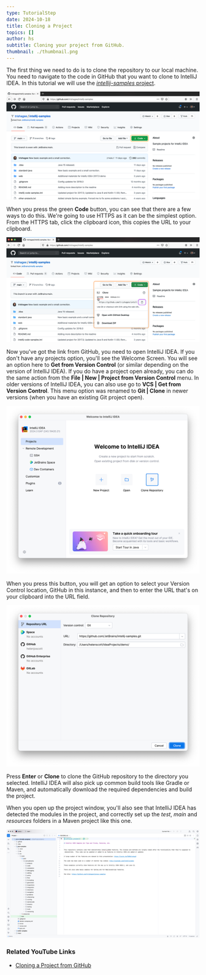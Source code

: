 ```yaml
---
type: TutorialStep
date: 2024-10-18
title: Cloning a Project
topics: []
author: hs
subtitle: Cloning your project from GitHub.
thumbnail: ./thumbnail.png
---
```


The first thing we need to do is to clone the repository to our local machine. You need to navigate to the code in GitHub that you want to clone to IntelliJ IDEA. In this tutorial we will use the [_intellij-samples_ project](https://github.com/JetBrains/intellij-samples).

![IntelliJ IDEA GitHub Repository](github-project.png)

When you press the green **Code** button, you can see that there are a few ways to do this. We're going to use HTTPS as it can be the simplest option. From the HTTPS tab, click the clipboard icon, this copies the URL to your clipboard.

![GitHub Clone with HTTPS](github-clone-https.png)

Now you've got the link from GitHub, you need to open IntelliJ IDEA. If you don't have any projects option, you'll see the Welcome Screen. You will see an option here to **Get from Version Control** (or similar depending on the version of IntelliJ IDEA). If you do have a project open already, you can do the same action from the **File | New | Project from Version Control** menu. In older versions of IntelliJ IDEA, you can also use go to **VCS | Get from Version Control**. This menu option was renamed to **Git | Clone** in newer versions (when you have an existing Git project open).

![Get from Version Control in IntelliJ IDEA](intellij-clone-button.png)

When you press this button, you will get an option to select your Version Control location, GitHub in this instance, and then to enter the URL that's on your clipboard into the URL field.

![GitHub Clone Dialog](github-clone-dialog.png)

Press **Enter** or **Clone** to clone the GitHub repository to the directory you selected. IntelliJ IDEA will also pick up common build tools like Gradle or Maven, and automatically download the required dependencies and build the project.

When you open up the project window, you'll also see that IntelliJ IDEA has detected the modules in the project, and correctly set up the _test_, _main_ and _resources_ folders in a Maven project like this one.

![Project Window](project-window.png)

### Related YouTube Links

- [Cloning a Project from GitHub](https://www.youtube.com/watch?v=aBVOAnygcZw)
